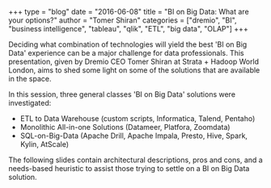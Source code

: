 +++
type = "blog"
date = "2016-06-08"
title = "BI on Big Data: What are your options?"
author = "Tomer Shiran"
categories = ["dremio", "BI", "business intelligence", "tableau", "qlik", "ETL", "big data", "OLAP"]
+++

Deciding what combination of technologies will yield the best 'BI on Big Data' experience can be a major challenge for
data professionals. This presentation, given by Dremio CEO Tomer Shiran at Strata + Hadoop World London, aims to shed
some light on some of the solutions that are available in the space.

In this session, three general classes 'BI on Big Data' solutions were investigated:

* ETL to Data Warehouse (custom scripts, Informatica, Talend, Pentaho)
* Monolithic All-in-one Solutions (Datameer, Platfora, Zoomdata)
* SQL-on-Big-Data (Apache Drill, Apache Impala, Presto, Hive, Spark, Kylin, AtScale)

The following slides contain architectural descriptions, pros and cons, and a needs-based heuristic to assist those
trying to settle on a BI on Big Data solution.

<br>

<script async class="speakerdeck-embed" data-id="eba9639391314e049d62c33acfbe9323" data-ratio="1.77777777777778" src="//speakerdeck.com/assets/embed.js"></script>
